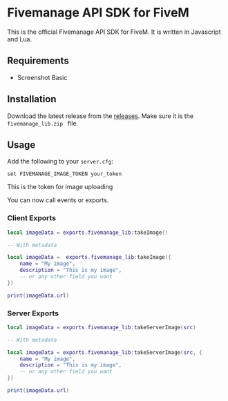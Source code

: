 # Fivemanage API SDK for FiveM

This is the official Fivemanage API SDK for FiveM. It is written in Javascript and Lua.

## Requirements
- Screenshot Basic

## Installation
Download the latest release from the [releases](https://github.com/fivemanage/sdk/releases). Make sure it is the `fivemanage_lib.zip
` file.

## Usage
Add the following to your `server.cfg`:
```
set FIVEMANAGE_IMAGE_TOKEN your_token
```
This is the token for image uploading

You can now call events or exports.

### Client Exports
```lua
local imageData = exports.fivemanage_lib:takeImage()

-- With metadata

local imageData =  exports.fivemanage_lib:takeImage({
    name = "My image",
    description = "This is my image",
    -- or any other field you want
})

print(imageData.url)
```

### Server Exports
```lua
local imageData = exports.fivemanage_lib:takeServerImage(src)

-- With metadata

local imageData = exports.fivemanage_lib:takeServerImage(src, {
    name = "My image",
    description = "This is my image",
    -- or any other field you want
})

print(imageData.url)
```


